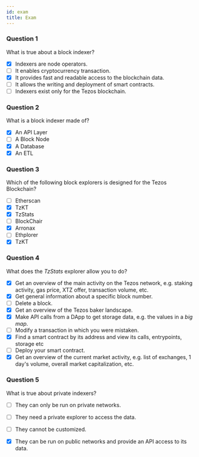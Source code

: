 ```yaml
---
id: exam
title: Exam
---
```


### Question 1

What is true about a block indexer?

- [x] Indexers are node operators.
- [ ] It enables cryptocurrency transaction.
- [x] It provides fast and readable access to the blockchain data.
- [ ] It allows the writing and deployment of smart contracts.
- [ ] Indexers exist only for the Tezos blockchain.

### Question 2

What is a block indexer made of?

- [x] An API Layer
- [ ] A Block Node
- [x] A Database
- [x] An ETL

### Question 3

Which of the following block explorers is designed for the Tezos Blockchain?

- [ ] Etherscan
- [x] TzKT
- [x] TzStats
- [ ] BlockChair
- [x] Arronax
- [ ] Ethplorer
- [x] TzKT

### Question 4

What does the _TzStats_ explorer allow you to do?

- [x] Get an overview of the main activity on the Tezos network, e.g. staking activity, gas price, XTZ offer, transaction volume, etc.
- [x] Get general information about a specific block number.
- [ ] Delete a block.
- [x] Get an overview of the Tezos baker landscape.
- [x] Make API calls from a DApp to get storage data, e.g. the values in a _big map_.
- [ ] Modify a transaction in which you were mistaken.
- [x] Find a smart contract by its address and view its calls, entrypoints, storage etc
- [ ] Deploy your smart contract.
- [x] Get an overview of the current market activity, e.g. list of exchanges, 1 day's volume, overall market capitalization, etc.

### Question 5

What is true about private indexers?

- [ ] They can only be run on private networks.
- [ ] They need a private explorer to access the data.
- [ ] They cannot be customized.
- [x] They can be run on public networks and provide an API access to its data.




